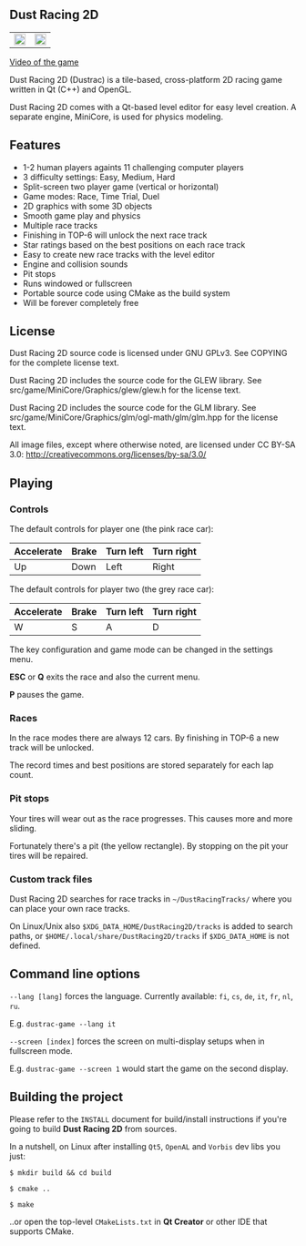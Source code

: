## Dust Racing 2D

<table>
  <tr>
    <td>
      <img src="https://github.com/juzzlin/DustRacing2D/blob/gh-pages/screenshots/1.13.0/1.jpg" width="100%"></img>
    </td>
    <td>
      <img src="https://github.com/juzzlin/DustRacing2D/blob/gh-pages/screenshots/1.13.0/3.jpg" width="100%"></img>
    </td>
  </tr>
</table>

<a href="https://www.youtube.com/watch?feature=player_embedded&v=3hrIzzItggQ">Video of the game</a>

Dust Racing 2D (Dustrac) is a tile-based, cross-platform 2D racing game written
in Qt (C++) and OpenGL.

Dust Racing 2D comes with a Qt-based level editor for easy level creation.
A separate engine, MiniCore, is used for physics modeling.

## Features

* 1-2 human players againts 11 challenging computer players
* 3 difficulty settings: Easy, Medium, Hard
* Split-screen two player game (vertical or horizontal)
* Game modes: Race, Time Trial, Duel
* 2D graphics with some 3D objects
* Smooth game play and physics
* Multiple race tracks
* Finishing in TOP-6 will unlock the next race track
* Star ratings based on the best positions on each race track
* Easy to create new race tracks with the level editor
* Engine and collision sounds
* Pit stops
* Runs windowed or fullscreen
* Portable source code using CMake as the build system
* Will be forever completely free

## License

Dust Racing 2D source code is licensed under GNU GPLv3.
See COPYING for the complete license text.

Dust Racing 2D includes the source code for the GLEW library.
See src/game/MiniCore/Graphics/glew/glew.h for the license text.

Dust Racing 2D includes the source code for the GLM library.
See src/game/MiniCore/Graphics/glm/ogl-math/glm/glm.hpp for the license text.

All image files, except where otherwise noted, are licensed under
CC BY-SA 3.0: http://creativecommons.org/licenses/by-sa/3.0/

## Playing

### Controls

The default controls for player one (the pink race car):

Accelerate | Brake | Turn left | Turn right
---------- | ----- | --------- | ----------
Up         | Down  | Left      | Right

The default controls for player two (the grey race car):

Accelerate | Brake | Turn left | Turn right
---------- | ----- | --------- | ----------
W          | S     | A         | D

The key configuration and game mode can be changed in the settings menu.

**ESC** or **Q** exits the race and also the current menu.

**P** pauses the game.

### Races

In the race modes there are always 12 cars. By finishing in TOP-6 a new track
will be unlocked.

The record times and best positions are stored separately for each lap count.

### Pit stops

Your tires will wear out as the race progresses. This causes more and more sliding.

Fortunately there's a pit (the yellow rectangle).
By stopping on the pit your tires will be repaired.

### Custom track files

Dust Racing 2D searches for race tracks in `~/DustRacingTracks/` where you can place your own race tracks.

On Linux/Unix also `$XDG_DATA_HOME/DustRacing2D/tracks` is added to search paths, or `$HOME/.local/share/DustRacing2D/tracks` if `$XDG_DATA_HOME` is not defined.

## Command line options

`--lang [lang]` forces the language. Currently available: `fi`, `cs`, `de`, `it`, `fr`, `nl`, `ru`.

E.g. `dustrac-game --lang it`

`--screen [index]` forces the screen on multi-display setups when in fullscreen mode.

E.g. `dustrac-game --screen 1` would start the game on the second display.

## Building the project

Please refer to the `INSTALL` document for build/install instructions if you're
going to build **Dust Racing 2D** from sources.

In a nutshell, on Linux after installing `Qt5`, `OpenAL` and `Vorbis` dev libs you just:

`$ mkdir build && cd build`

`$ cmake ..`

`$ make`

..or open the top-level `CMakeLists.txt` in **Qt Creator** or other IDE that supports CMake.

